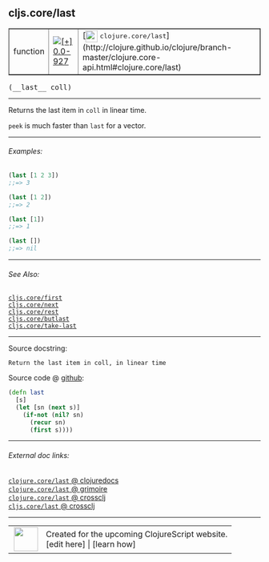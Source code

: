 ## cljs.core/last



 <table border="1">
<tr>
<td>function</td>
<td><a href="https://github.com/cljsinfo/cljs-api-docs/tree/0.0-927"><img valign="middle" alt="[+] 0.0-927" title="Added in 0.0-927" src="https://img.shields.io/badge/+-0.0--927-lightgrey.svg"></a> </td>
<td>
[<img height="24px" valign="middle" src="http://i.imgur.com/1GjPKvB.png"> <samp>clojure.core/last</samp>](http://clojure.github.io/clojure/branch-master/clojure.core-api.html#clojure.core/last)
</td>
</tr>
</table>


 <samp>
(__last__ coll)<br>
</samp>

---

Returns the last item in `coll` in linear time.

`peek` is much faster than `last` for a vector.



---

###### Examples:

```clj
(last [1 2 3])
;;=> 3

(last [1 2])
;;=> 2

(last [1])
;;=> 1

(last [])
;;=> nil
```



---

###### See Also:

[`cljs.core/first`](../cljs.core/first.md)<br>
[`cljs.core/next`](../cljs.core/next.md)<br>
[`cljs.core/rest`](../cljs.core/rest.md)<br>
[`cljs.core/butlast`](../cljs.core/butlast.md)<br>
[`cljs.core/take-last`](../cljs.core/take-last.md)<br>

---


Source docstring:

```
Return the last item in coll, in linear time
```


Source code @ [github](https://github.com/clojure/clojurescript/blob/r2740/src/cljs/cljs/core.cljs#L1168-L1174):

```clj
(defn last
  [s]
  (let [sn (next s)]
    (if-not (nil? sn)
      (recur sn)
      (first s))))
```

<!--
Repo - tag - source tree - lines:

 <pre>
clojurescript @ r2740
└── src
    └── cljs
        └── cljs
            └── <ins>[core.cljs:1168-1174](https://github.com/clojure/clojurescript/blob/r2740/src/cljs/cljs/core.cljs#L1168-L1174)</ins>
</pre>

-->

---



###### External doc links:

[`clojure.core/last` @ clojuredocs](http://clojuredocs.org/clojure.core/last)<br>
[`clojure.core/last` @ grimoire](http://conj.io/store/v1/org.clojure/clojure/1.7.0-beta3/clj/clojure.core/last/)<br>
[`clojure.core/last` @ crossclj](http://crossclj.info/fun/clojure.core/last.html)<br>
[`cljs.core/last` @ crossclj](http://crossclj.info/fun/cljs.core.cljs/last.html)<br>

---

 <table>
<tr><td>
<img valign="middle" align="right" width="48px" src="http://i.imgur.com/Hi20huC.png">
</td><td>
Created for the upcoming ClojureScript website.<br>
[edit here] | [learn how]
</td></tr></table>

[edit here]:https://github.com/cljsinfo/cljs-api-docs/blob/master/cljsdoc/cljs.core/last.cljsdoc
[learn how]:https://github.com/cljsinfo/cljs-api-docs/wiki/cljsdoc-files

<!--

This information was too distracting to show to readers, but I'll leave it
commented here since it is helpful to:

- pretty-print the data used to generate this document
- and show how to retrieve that data



The API data for this symbol:

```clj
{:description "Returns the last item in `coll` in linear time.\n\n`peek` is much faster than `last` for a vector.",
 :ns "cljs.core",
 :name "last",
 :signature ["[coll]"],
 :history [["+" "0.0-927"]],
 :type "function",
 :related ["cljs.core/first"
           "cljs.core/next"
           "cljs.core/rest"
           "cljs.core/butlast"
           "cljs.core/take-last"],
 :full-name-encode "cljs.core/last",
 :source {:code "(defn last\n  [s]\n  (let [sn (next s)]\n    (if-not (nil? sn)\n      (recur sn)\n      (first s))))",
          :title "Source code",
          :repo "clojurescript",
          :tag "r2740",
          :filename "src/cljs/cljs/core.cljs",
          :lines [1168 1174]},
 :examples [{:id "eb0836",
             :content "```clj\n(last [1 2 3])\n;;=> 3\n\n(last [1 2])\n;;=> 2\n\n(last [1])\n;;=> 1\n\n(last [])\n;;=> nil\n```"}],
 :full-name "cljs.core/last",
 :clj-symbol "clojure.core/last",
 :docstring "Return the last item in coll, in linear time"}

```

Retrieve the API data for this symbol:

```clj
;; from Clojure REPL
(require '[clojure.edn :as edn])
(-> (slurp "https://raw.githubusercontent.com/cljsinfo/cljs-api-docs/catalog/cljs-api.edn")
    (edn/read-string)
    (get-in [:symbols "cljs.core/last"]))
```

-->
